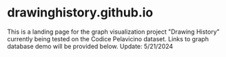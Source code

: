 # drawinghistory.github.io
This is a landing page for the graph visualization project "Drawing History" currently being tested on the Codice Pelavicino dataset.
Links to graph database demo will be provided below.
Update: 5/21/2024
